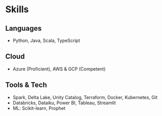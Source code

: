 # Skills

## Languages
- Python, Java, Scala, TypeScript

## Cloud
- Azure (Proficient), AWS & GCP (Competent)

## Tools & Tech
- Spark, Delta Lake, Unity Catalog, Terraform, Docker, Kubernetes, Git
- Databricks, Dataiku, Power BI, Tableau, Streamlit
- ML: Scikit-learn, Prophet
